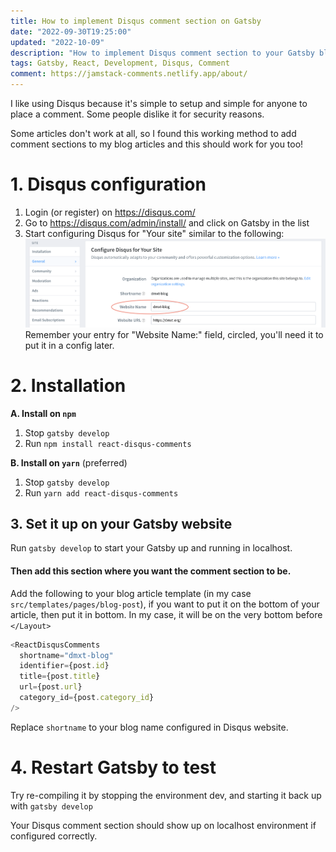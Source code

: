 ```yaml
---
title: How to implement Disqus comment section on Gatsby
date: "2022-09-30T19:25:00"
updated: "2022-10-09"
description: "How to implement Disqus comment section to your Gatsby blog article"
tags: Gatsby, React, Development, Disqus, Comment
comment: https://jamstack-comments.netlify.app/about/
---
```


I like using Disqus because it's simple to setup and simple for anyone to place a comment.
Some people dislike it for security reasons.

Some articles don't work at all, so I found this working method to add comment sections to my blog articles and this should work for you too!


# 1. Disqus configuration

1. Login (or register) on https://disqus.com/
2. Go to https://disqus.com/admin/install/ and click on Gatsby in the list
3. Start configuring Disqus for "Your site" similar to the following:
![disqus-settings](images/disqus-setting.png)
Remember your entry for "Website Name:" field, circled, you'll need it to put it in a config later.

# 2. Installation
**A. Install on `npm`**
1. Stop `gatsby develop`
2. Run `npm install react-disqus-comments`

**B. Install on `yarn`** (preferred)
1. Stop `gatsby develop`
2. Run `yarn add react-disqus-comments`

## 3. Set it up on your Gatsby website

Run `gatsby develop` to start your Gatsby up and running in localhost.

#### Then add this section where you want the comment section to be. 

Add the following to your blog article template (in my case `src/templates/pages/blog-post`), if you want to put it on the bottom of your article, then put it in bottom.  In my case, it will be on the very bottom before `</Layout>`

```javascript
<ReactDisqusComments
  shortname="dmxt-blog"
  identifier={post.id}
  title={post.title}
  url={post.url}
  category_id={post.category_id}
/>
```
Replace `shortname` to your blog name configured in Disqus website.

# 4. Restart Gatsby to test
Try re-compiling it by stopping the environment dev, and starting it back up with 
`gatsby develop`

Your Disqus comment section should show up on localhost environment if configured correctly.
